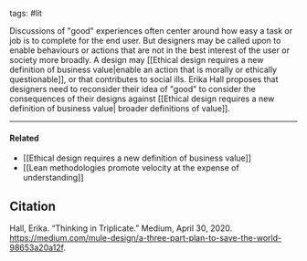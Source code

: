 tags: #lit

Discussions of "good" experiences often center around how easy a task or job is to complete for the end user. But designers may be called upon to enable behaviours or actions that are not in the best interest of the user or society more broadly. A design may [[Ethical design requires a new definition of business value|enable an action that is morally or ethically questionable]], or that contributes to social ills. Erika Hall proposes that designers need to reconsider their idea of "good" to consider the consequences of their designs against [[Ethical design requires a new definition of business value| broader definitions of value]]. 

---
#### Related
- [[Ethical design requires a new definition of business value]]
- [[Lean methodologies promote velocity at the expense of understanding]]

## Citation 
Hall, Erika. “Thinking in Triplicate.” Medium, April 30, 2020. https://medium.com/mule-design/a-three-part-plan-to-save-the-world-98653a20a12f.